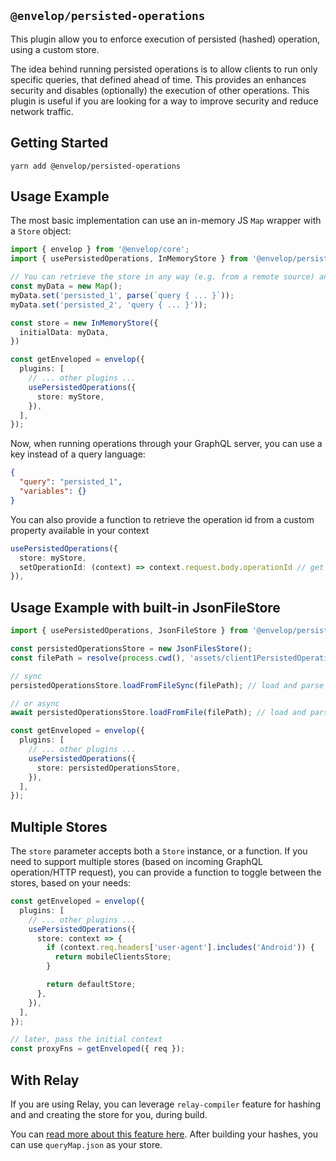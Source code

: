 ## `@envelop/persisted-operations`

This plugin allow you to enforce execution of persisted (hashed) operation, using a custom store.

The idea behind running persisted operations is to allow clients to run only specific queries, that defined ahead of time. This provides an enhances security and disables (optionally) the execution of other operations. This plugin is useful if you are looking for a way to improve security and reduce network traffic.

## Getting Started

```
yarn add @envelop/persisted-operations
```

## Usage Example

The most basic implementation can use an in-memory JS `Map` wrapper with a `Store` object:

```ts
import { envelop } from '@envelop/core';
import { usePersistedOperations, InMemoryStore } from '@envelop/persisted-operations';

// You can retrieve the store in any way (e.g. from a remote source) and implement it with a simple Map / Key->Value
const myData = new Map();
myData.set('persisted_1', parse(`query { ... }`));
myData.set('persisted_2', 'query { ... }'));

const store = new InMemoryStore({
  initialData: myData,
})

const getEnveloped = envelop({
  plugins: [
    // ... other plugins ...
    usePersistedOperations({
      store: myStore,
    }),
  ],
});
```

Now, when running operations through your GraphQL server, you can use a key instead of a query language:

```json
{
  "query": "persisted_1",
  "variables": {}
}
```

You can also provide a function to retrieve the operation id from a custom property available in your context

```ts
usePersistedOperations({
  store: myStore,
  setOperationId: (context) => context.request.body.operationId // get id from custom property in body object
}),
```

## Usage Example with built-in JsonFileStore

```ts
import { usePersistedOperations, JsonFileStore } from '@envelop/persisted-operations';

const persistedOperationsStore = new JsonFilesStore();
const filePath = resolve(process.cwd(), 'assets/client1PersistedOperations.json');

// sync
persistedOperationsStore.loadFromFileSync(filePath); // load and parse persisted-operations files

// or async
await persistedOperationsStore.loadFromFile(filePath); // load and parse persisted-operations files

const getEnveloped = envelop({
  plugins: [
    // ... other plugins ...
    usePersistedOperations({
      store: persistedOperationsStore,
    }),
  ],
});
```

## Multiple Stores

The `store` parameter accepts both a `Store` instance, or a function. If you need to support multiple stores (based on incoming GraphQL operation/HTTP request), you can provide a function to toggle between the stores, based on your needs:

```ts
const getEnveloped = envelop({
  plugins: [
    // ... other plugins ...
    usePersistedOperations({
      store: context => {
        if (context.req.headers['user-agent'].includes('Android')) {
          return mobileClientsStore;
        }

        return defaultStore;
      },
    }),
  ],
});

// later, pass the initial context
const proxyFns = getEnveloped({ req });
```

## With Relay

If you are using Relay, you can leverage `relay-compiler` feature for hashing and and creating the store for you, during build.

You can [read more about this feature here](https://relay.dev/docs/guides/persisted-queries/). After building your hashes, you can use `queryMap.json` as your store.
